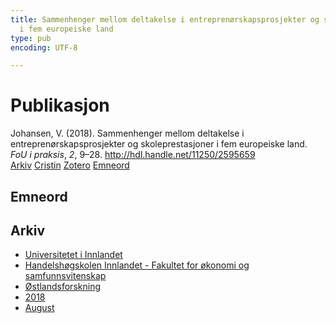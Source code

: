 ```yaml
---
title: Sammenhenger mellom deltakelse i entreprenørskapsprosjekter og skoleprestasjoner
  i fem europeiske land
type: pub
encoding: UTF-8

---
```

<h1>Publikasjon</h1>
<article id="csl-bib-container-ZKZFGQNS" class="csl-bib-container">
  <div class="csl-bib-body"> <div class="csl-entry">Johansen, V. (2018). Sammenhenger mellom deltakelse i entreprenørskapsprosjekter og skoleprestasjoner i fem europeiske land. <i>FoU i praksis</i>, <i>2</i>, 9–28. <a href="http://hdl.handle.net/11250/2595659">http://hdl.handle.net/11250/2595659</a></div> </div>
  <div class="csl-bib-buttons">
    <a href="#taxonomy-article-ZKZFGQNS" alt="archive" class="csl-bib-button">Arkiv</a>
    <a href="https://app.cristin.no/results/show.jsf?id=1603560" alt="Cristin" class="csl-bib-button">Cristin</a>
    <a href="http://zotero.org/groups/5881554/items/ZKZFGQNS" alt="Zotero" class="csl-bib-button">Zotero</a>
    <a href="#keywords-article-ZKZFGQNS" alt="keywords" class="csl-bib-button">Emneord</a>
  </div>
  <div id="csl-bib-meta-container-ZKZFGQNS"></div>
</article>
<div id="csl-bib-meta-ZKZFGQNS" class="csl-bib-meta">
  <article id="keywords-article-ZKZFGQNS" class="keywords-article">
    <h1>Emneord</h1>
    
  </article>
  <article id="taxonomy-article-ZKZFGQNS" class="taxonomy-article">
    <h1>Arkiv</h1>
    <ul>
      <li>
        <a href="/nn/archive/?key=3DCRN523">Universitetet i Innlandet</a>
      </li>
      <li>
        <a href="/nn/archive/?key=DU8Q9LN9">Handelshøgskolen Innlandet - Fakultet for økonomi og samfunnsvitenskap</a>
      </li>
      <li>
        <a href="/nn/archive/?key=IRYXBU4S">Østlandsforskning</a>
      </li>
      <li>
        <a href="/nn/archive/?key=64DNHFWC">2018</a>
      </li>
      <li>
        <a href="/nn/archive/?key=PXCRPAT5">August</a>
      </li>
    </ul>
  </article>
</div>
